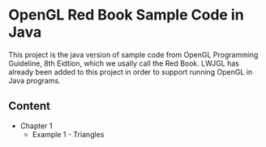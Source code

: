 # OpenGL Red Book Sample Code in Java

This project is the java version of  sample code from OpenGL Programming Guideline, 8th Eidtion, which we usally call the Red Book. LWJGL has already been added to this project in order to support running OpenGL in Java programs.

## Content

- Chapter 1
	- Example 1 - Triangles
